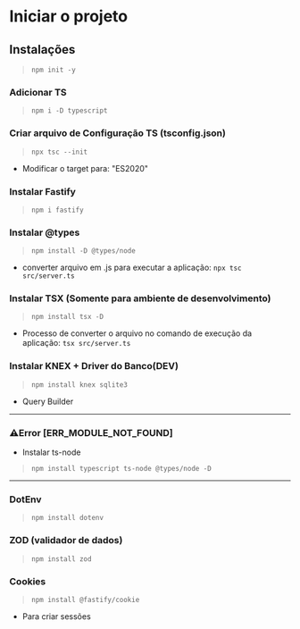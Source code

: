 # Iniciar o projeto
## Instalações
> ```npm init -y```
### Adicionar TS
> ```npm i -D typescript```
### Criar arquivo de Configuração TS (tsconfig.json)
> ```npx tsc --init```
- Modificar o target para: "ES2020"
### Instalar Fastify
> ```npm i fastify```
### Instalar @types
> ```npm install -D @types/node```
- converter arquivo em .js para executar a aplicação: ```npx tsc src/server.ts```
### Instalar TSX (Somente para ambiente de desenvolvimento)
> ```npm install tsx -D```
- Processo de converter o arquivo no comando de execução da aplicação: ```tsx src/server.ts```

### Instalar KNEX + Driver do Banco(DEV)
> ```npm install knex sqlite3```
- Query Builder

---
### ⚠️Error [ERR_MODULE_NOT_FOUND]
- Instalar ts-node
> ```npm install typescript ts-node @types/node -D```
---

### DotEnv
> ```npm install dotenv```

### ZOD (validador de dados)
> ```npm install zod```

### Cookies
> ```npm install @fastify/cookie```
- Para criar sessões
